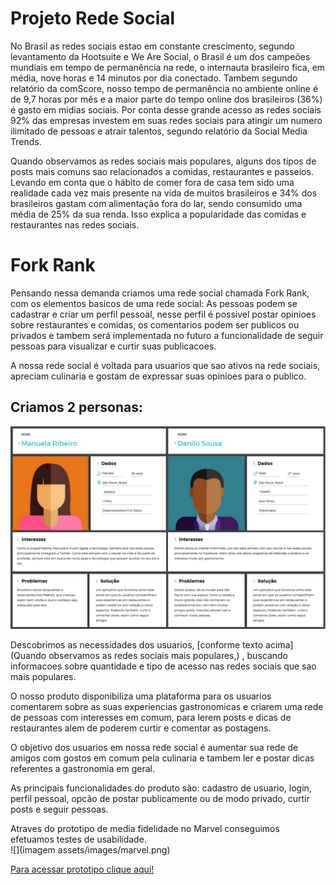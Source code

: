 
# Projeto Rede Social 

No Brasil as redes sociais estao em constante crescimento, segundo levantamento da Hootsuite e We Are Social, o  Brasil é um dos campeões mundiais em tempo de permanência na rede, o internauta brasileiro fica, em média, nove horas e 14 minutos por dia conectado. Tambem segundo relatório da comScore, nosso tempo de permanência no ambiente online é de 9,7 horas por mês e a maior parte do tempo online dos brasileiros (36%) é gasto em mídias sociais. Por conta desse grande acesso as redes sociais 92% das empresas investem em suas redes sociais para atingir um numero ilimitado de pessoas e atrair talentos, segundo relatório da Social Media Trends.  

Quando observamos as redes sociais mais populares, alguns dos tipos de posts mais comuns sao relacionados a comidas, restaurantes e passeios. Levando em conta que o hábito de comer fora de casa tem sido uma realidade cada vez mais presente na vida de muitos brasileiros e 34% dos brasileiros gastam com alimentação fora do lar, sendo consumido uma média de 25% da sua renda. Isso explica a popularidade das comidas e restaurantes nas redes sociais.  

# Fork Rank

Pensando nessa demanda criamos uma rede social chamada Fork Rank, com os elementos basicos de uma rede social: As pessoas podem se cadastrar e criar um perfil pessoal, nesse perfil é possivel postar opinioes sobre restaurantes e comidas, os comentarios podem ser publicos ou privados e tambem será implementada no futuro a funcionalidade de seguir pessoas para visualizar e curtir suas publicacoes.  

A nossa rede social é voltada para usuarios que sao ativos na rede sociais, apreciam culinaria e gostam de expressar suas opinioes para o publico.   

## Criamos 2 personas:

![](assets/images/personas.png)

Descobrimos as necessidades dos usuarios, [conforme texto acima](Quando observamos as redes sociais mais populares,) , buscando informacoes sobre quantidade e tipo de acesso nas redes sociais que sao mais populares.  

O nosso produto disponibiliza uma plataforma para os usuarios comentarem sobre as suas experiencias gastronomicas e criarem uma rede de pessoas com interesses em comum, para lerem posts e dicas de restaurantes alem de poderem curtir e comentar as postagens. 

O objetivo dos usuarios em nossa rede social é aumentar sua rede de amigos com gostos em comum pela culinaria e tambem ler e postar dicas referentes a gastronomia em geral.  

As principais funcionalidades do produto são: cadastro de usuario, login, perfil pessoal, opcão de postar publicamente ou de modo privado, curtir posts e seguir pessoas.  

Atraves do prototipo de media fidelidade no Marvel conseguimos efetuamos testes de usabilidade.     
![](imagem assets/images/marvel.png) 

[Para acessar prototipo clique aqui!](https://marvelapp.com/6g1f8b7/screen/54741167) 












